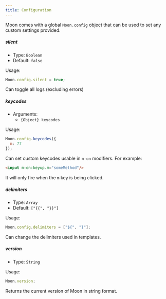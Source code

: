 ```yaml
---
title: Configuration
---
```


Moon comes with a global `Moon.config` object that can be used to set any custom settings provided.

##### **silent**

- Type: `Boolean`
- Default: `false`

Usage:
```js
Moon.config.silent = true;
```

Can toggle all logs (excluding errors)

##### **keycodes**

- Arguments:
  - `{Object} keycodes`

Usage:
```js
Moon.config.keycodes({
  m: 77
});
```

Can set custom keycodes usable in `m-on` modifiers. For example:

```html
<input m-on:keyup.m="someMethod"/>
```

It will only fire when the `m` key is being clicked.

##### **delimiters**

- Type: `Array`
- Default: `["{{", "}}"]`

Usage:
```js
Moon.config.delimiters = ["${", "}"];
```

Can change the delimiters used in templates.

##### **version**

- Type: `String`

Usage:

```js
Moon.version;
```

Returns the current version of Moon in string format.

